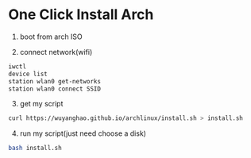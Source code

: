 # One Click Install Arch

1. boot from arch ISO

2. connect network(wifi)
```bash
iwctl
device list
station wlan0 get-networks
station wlan0 connect SSID 
```
3. get my script
```bash
curl https://wuyanghao.github.io/archlinux/install.sh > install.sh
```
4. run my script(just need choose a disk)
```bash
bash install.sh
```
